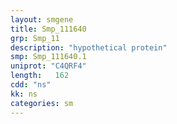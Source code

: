 ```yaml
---
layout: smgene
title: Smp_111640
grp: Smp_11
description: "hypothetical protein"
smp: Smp_111640.1
uniprot: "C4QRF4"
length:   162
cdd: "ns"
kk: ns
categories: sm
---
```

